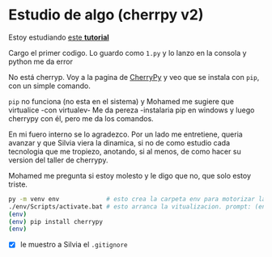 # Estudio de algo (cherrpy v2)

Estoy estudiando [este **tutorial**](https://docs.cherrypy.dev/en/latest/tutorials.html)

Cargo el primer codigo. Lo guardo como `1.py` y lo lanzo en la consola y python me da error

No está cherryp. Voy a la pagina de [CherryPy](https://pypi.org/project/CherryPy/) y veo que se instala con `pip`, con un simple comando.

`pip` no funciona (no esta en el sistema) y Mohamed me sugiere que virtualice -con virtualev-
Me da pereza -instalaria pip en windows y luego cherrypy con él, pero me da los comandos.

En mi fuero interno se lo agradezco. Por un lado me entretiene, queria avanzar y que Silvia viera la dinamica, si no de como estudio cada tecnologia que me tropiezo, anotando, si al menos, de como hacer su version del taller de cherrypy.

Mohamed me pregunta si estoy molesto y le digo que no, que solo estoy triste.

```bash
py -m venv env             # esto crea la carpeta env para motorizar la vitualizacion
./env/Scripts/activate.bat # esto arranca la vitualizacion. prompt: (env)
(env)
(env) pip install cherrypy
(env)
```
- [X] le muestro a Silvia el `.gitignore`